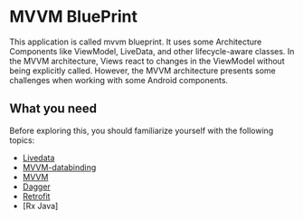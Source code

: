 # MVVM BluePrint

This application is called mvvm blueprint.
It uses some Architecture Components like ViewModel, LiveData, and other lifecycle-aware classes.
In the MVVM architecture, Views react to changes in the ViewModel without being explicitly called. However, the MVVM architecture presents some challenges when working with some Android components.

## What you need

Before exploring this, you should familiarize yourself with the following topics:

* [Livedata](https://developer.android.com/topic/libraries/architecture/livedata)
* [MVVM-databinding](https://developer.android.com/topic/libraries/data-binding/)
* [MVVM](https://developer.android.com/topic/libraries/architecture/viewmodel)
* [Dagger](https://google.github.io/dagger/)
* [Retrofit](https://square.github.io/retrofit/)
* [Rx Java]


